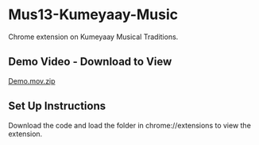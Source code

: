 # Mus13-Kumeyaay-Music
Chrome extension on Kumeyaay Musical Traditions. 

## Demo Video - Download to View
[Demo.mov.zip](https://github.com/shruti-create/Mus13-Kumeyaay-Music/files/12268456/Demo.mov.zip)

## Set Up Instructions
Download the code and load the folder in chrome://extensions to view the extension. 
